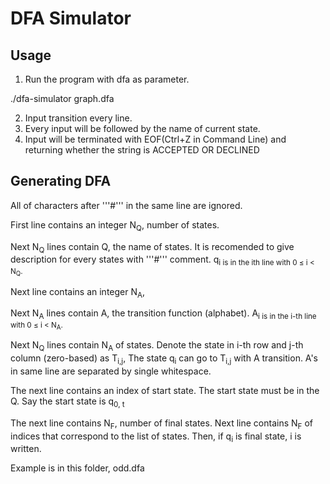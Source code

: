 # DFA Simulator

## Usage

1. Run the program with dfa as parameter.

  ./dfa-simulator graph.dfa

2. Input transition every line.
3. Every input will be followed by the name of current state.
4. Input will be terminated with EOF(Ctrl+Z in Command Line) and returning whether the string is ACCEPTED OR DECLINED


## Generating DFA

All of characters after '''#''' in the same line are ignored.

First line contains an integer N<sub>Q</sub>, number of states.

Next N<sub>Q</sub> lines contain Q, the name of states.
It is recomended to give description for every states with '''#''' comment.
q<sub>i is in the ith line with 0 &le; i &lt; N<sub>Q</sub>.

Next line contains an integer N<sub>A</sub>,

Next N<sub>A</sub> lines contain A, the transition function (alphabet).
A<sub>i is in the i-th line with 0 &le; i &lt; N<sub>A</sub>.

Next N<sub>Q</sub> lines contain N<sub>A</sub> of states.
Denote the state in i-th row and j-th column (zero-based) as T<sub>i,j</sub>,
The state q<sub>i</sub> can go to T<sub>i,j</sub> with A<j> transition.
A's in same line are separated by single whitespace.

The next line contains an index of start state.
The start state must be in the Q.
Say the start state is q<sub>0, t

The next line contains N<sub>F</sub>, number of final states.
Next line contains N<sub>F</sub> of indices that correspond to the list of states.
Then, if q<sub>i</sub> is final state, i is written.

Example is in this folder, odd.dfa